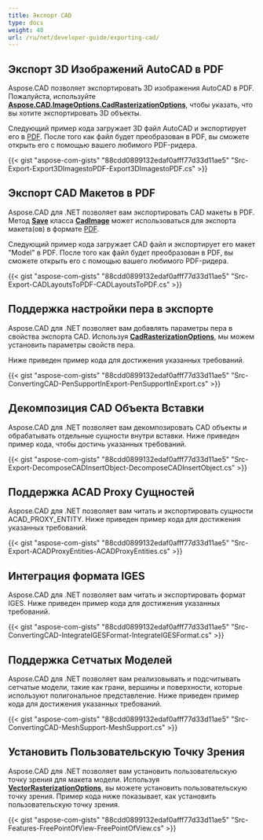 ```yaml
---
title: Экспорт CAD
type: docs
weight: 40
url: /ru/net/developer-guide/exporting-cad/
---
```


## **Экспорт 3D Изображений AutoCAD в PDF**

Aspose.CAD позволяет экспортировать 3D изображения AutoCAD в PDF. Пожалуйста, используйте [**Aspose.CAD.ImageOptions.CadRasterizationOptions**](https://reference.aspose.com/cad/net/aspose.cad.imageoptions/cadrasterizationoptions), чтобы указать, что вы хотите экспортировать 3D объекты.

Следующий пример кода загружает 3D файл AutoCAD и экспортирует его в [PDF](https://docs.fileformat.com/pdf/). После того как файл будет преобразован в PDF, вы сможете открыть его с помощью вашего любимого PDF-ридера.

{{< gist "aspose-com-gists" "88cdd0899132edaf0afff77d33d11ae5" "Src-Export-Export3DImagestoPDF-Export3DImagestoPDF.cs" >}}

## **Экспорт CAD Макетов в PDF**

Aspose.CAD для .NET позволяет вам экспортировать CAD макеты в PDF. Метод [**Save**](https://reference.aspose.com/cad/net/aspose.cad/image/methods/save/index) класса [**CadImage**](https://reference.aspose.com/cad/net/aspose.cad.fileformats.cad/cadimage) может использоваться для экспорта макета(ов) в формате [PDF](https://docs.fileformat.com/pdf/).

Следующий пример кода загружает CAD файл и экспортирует его макет "Model" в PDF. После того как файл будет преобразован в PDF, вы сможете открыть его с помощью вашего любимого PDF-ридера.

{{< gist "aspose-com-gists" "88cdd0899132edaf0afff77d33d11ae5" "Src-Export-CADLayoutsToPDF-CADLayoutsToPDF.cs" >}}

## **Поддержка настройки пера в экспорте**

Aspose.CAD для .NET позволяет вам добавлять параметры пера в свойства экспорта CAD. Используя [**CadRasterizationOptions**](https://reference.aspose.com/cad/net/aspose.cad.imageoptions/cadrasterizationoptions), мы можем установить параметры свойств пера.

Ниже приведен пример кода для достижения указанных требований.

{{< gist "aspose-com-gists" "88cdd0899132edaf0afff77d33d11ae5" "Src-ConvertingCAD-PenSupportInExport-PenSupportInExport.cs" >}}

## **Декомпозиция CAD Объекта Вставки**

Aspose.CAD для .NET позволяет вам декомпозировать CAD объекты и обрабатывать отдельные сущности внутри вставки. Ниже приведен пример кода, чтобы достичь указанных требований.

{{< gist "aspose-com-gists" "88cdd0899132edaf0afff77d33d11ae5" "Src-Export-DecomposeCADInsertObject-DecomposeCADInsertObject.cs" >}}

## **Поддержка ACAD Proxy Сущностей**

Aspose.CAD для .NET позволяет вам читать и экспортировать сущности ACAD_PROXY_ENTITY. Ниже приведен пример кода для достижения указанных требований.

{{< gist "aspose-com-gists" "88cdd0899132edaf0afff77d33d11ae5" "Src-Export-ACADProxyEntities-ACADProxyEntities.cs" >}}

## **Интеграция формата IGES**

Aspose.CAD для .NET позволяет вам читать и экспортировать формат IGES. Ниже приведен пример кода для достижения указанных требований.

{{< gist "aspose-com-gists" "88cdd0899132edaf0afff77d33d11ae5" "Src-ConvertingCAD-IntegrateIGESFormat-IntegrateIGESFormat.cs" >}}

## **Поддержка Сетчатых Моделей**

Aspose.CAD для .NET позволяет вам реализовывать и подсчитывать сетчатые модели, такие как грани, вершины и поверхности, которые используют полигональное представление. Ниже приведен пример кода для достижения указанных требований.

{{< gist "aspose-com-gists" "88cdd0899132edaf0afff77d33d11ae5" "Src-ConvertingCAD-MeshSupport-MeshSupport.cs" >}}

## **Установить Пользовательскую Точку Зрения**

Aspose.CAD для .NET позволяет вам установить пользовательскую точку зрения для макета модели. Используя [**VectorRasterizationOptions**](https://reference.aspose.com/cad/net/aspose.cad.imageoptions/vectorrasterizationoptions), вы можете установить пользовательскую точку зрения. Пример кода ниже показывает, как установить пользовательскую точку зрения.

{{< gist "aspose-com-gists" "88cdd0899132edaf0afff77d33d11ae5" "Src-Features-FreePointOfView-FreePointOfView.cs" >}}

